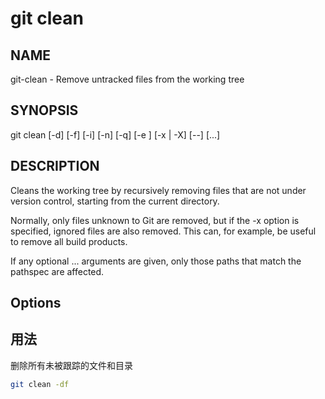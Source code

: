 # git clean

## NAME

git-clean - Remove untracked files from the working tree

## SYNOPSIS

git clean [-d] [-f] [-i] [-n] [-q] [-e <pattern>] [-x | -X] [--] [<pathspec>...]

## DESCRIPTION

Cleans the working tree by recursively removing files that are not under version control, starting from the current directory.

Normally, only files unknown to Git are removed, but if the -x option is specified, ignored files are also removed. This can, for example, be useful to remove all build products.

If any optional <pathspec>... arguments are given, only those paths that match the pathspec are affected.

## Options

## 用法

删除所有未被跟踪的文件和目录

```bash
git clean -df
```
